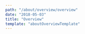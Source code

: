```yaml
---
path: "/about/overview/overview"
date: "2018-05-03"
title: "Overview"
template: "aboutOverviewTemplate"
---
```

